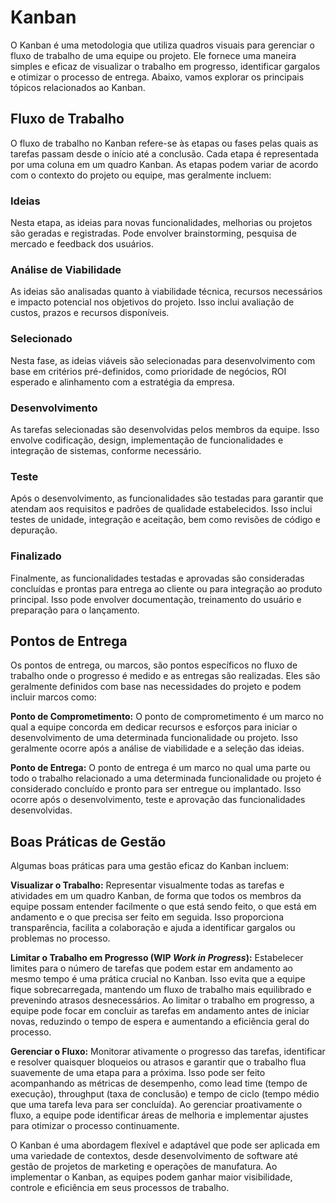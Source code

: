 # Kanban

O Kanban é uma metodologia que utiliza quadros visuais para gerenciar o fluxo de trabalho de uma equipe ou projeto. Ele fornece uma maneira simples e eficaz de visualizar o trabalho em progresso, identificar gargalos e otimizar o processo de entrega. Abaixo, vamos explorar os principais tópicos relacionados ao Kanban.

## Fluxo de Trabalho

O fluxo de trabalho no Kanban refere-se às etapas ou fases pelas quais as tarefas passam desde o início até a conclusão. Cada etapa é representada por uma coluna em um quadro Kanban. As etapas podem variar de acordo com o contexto do projeto ou equipe, mas geralmente incluem:

### Ideias
Nesta etapa, as ideias para novas funcionalidades, melhorias ou projetos são geradas e registradas. Pode envolver brainstorming, pesquisa de mercado e feedback dos usuários.

### Análise de Viabilidade
As ideias são analisadas quanto à viabilidade técnica, recursos necessários e impacto potencial nos objetivos do projeto. Isso inclui avaliação de custos, prazos e recursos disponíveis.

### Selecionado
Nesta fase, as ideias viáveis são selecionadas para desenvolvimento com base em critérios pré-definidos, como prioridade de negócios, ROI esperado e alinhamento com a estratégia da empresa.

### Desenvolvimento
As tarefas selecionadas são desenvolvidas pelos membros da equipe. Isso envolve codificação, design, implementação de funcionalidades e integração de sistemas, conforme necessário.

### Teste
Após o desenvolvimento, as funcionalidades são testadas para garantir que atendam aos requisitos e padrões de qualidade estabelecidos. Isso inclui testes de unidade, integração e aceitação, bem como revisões de código e depuração.

### Finalizado
Finalmente, as funcionalidades testadas e aprovadas são consideradas concluídas e prontas para entrega ao cliente ou para integração ao produto principal. Isso pode envolver documentação, treinamento do usuário e preparação para o lançamento.

## Pontos de Entrega 

Os pontos de entrega, ou marcos, são pontos específicos no fluxo de trabalho onde o progresso é medido e as entregas são realizadas. Eles são geralmente definidos com base nas necessidades do projeto e podem incluir marcos como:

__Ponto de Comprometimento:__ O ponto de comprometimento é um marco no qual a equipe concorda em dedicar recursos e esforços para iniciar o desenvolvimento de uma determinada funcionalidade ou projeto. Isso geralmente ocorre após a análise de viabilidade e a seleção das ideias.

__Ponto de Entrega:__ O ponto de entrega é um marco no qual uma parte ou todo o trabalho relacionado a uma determinada funcionalidade ou projeto é considerado concluído e pronto para ser entregue ou implantado. Isso ocorre após o desenvolvimento, teste e aprovação das funcionalidades desenvolvidas.

## Boas Práticas de Gestão

Algumas boas práticas para uma gestão eficaz do Kanban incluem:

__Visualizar o Trabalho:__ Representar visualmente todas as tarefas e atividades em um quadro Kanban, de forma que todos os membros da equipe possam entender facilmente o que está sendo feito, o que está em andamento e o que precisa ser feito em seguida. Isso proporciona transparência, facilita a colaboração e ajuda a identificar gargalos ou problemas no processo.

__Limitar o Trabalho em Progresso (WIP *Work in Progress*):__ Estabelecer limites para o número de tarefas que podem estar em andamento ao mesmo tempo é uma prática crucial no Kanban. Isso evita que a equipe fique sobrecarregada, mantendo um fluxo de trabalho mais equilibrado e prevenindo atrasos desnecessários. Ao limitar o trabalho em progresso, a equipe pode focar em concluir as tarefas em andamento antes de iniciar novas, reduzindo o tempo de espera e aumentando a eficiência geral do processo.

__Gerenciar o Fluxo:__ Monitorar ativamente o progresso das tarefas, identificar e resolver quaisquer bloqueios ou atrasos e garantir que o trabalho flua suavemente de uma etapa para a próxima. Isso pode ser feito acompanhando as métricas de desempenho, como lead time (tempo de execução), throughput (taxa de conclusão) e tempo de ciclo (tempo médio que uma tarefa leva para ser concluída). Ao gerenciar proativamente o fluxo, a equipe pode identificar áreas de melhoria e implementar ajustes para otimizar o processo continuamente.

O Kanban é uma abordagem flexível e adaptável que pode ser aplicada em uma variedade de contextos, desde desenvolvimento de software até gestão de projetos de marketing e operações de manufatura. Ao implementar o Kanban, as equipes podem ganhar maior visibilidade, controle e eficiência em seus processos de trabalho.
